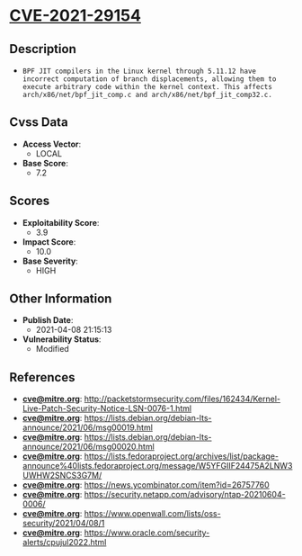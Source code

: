 
# [CVE-2021-29154](https://cve.mitre.org/cgi-bin/cvename.cgi?name=CVE-2021-29154)

## Description

- `BPF JIT compilers in the Linux kernel through 5.11.12 have incorrect computation of branch displacements, allowing them to execute arbitrary code within the kernel context. This affects arch/x86/net/bpf_jit_comp.c and arch/x86/net/bpf_jit_comp32.c.`

## Cvss Data

- **Access Vector**:
  - LOCAL
- **Base Score**:
  - 7.2

## Scores

- **Exploitability Score**:
  - 3.9
- **Impact Score**:
  - 10.0
- **Base Severity**:
  - HIGH

## Other Information

- **Publish Date**:
  - 2021-04-08 21:15:13
- **Vulnerability Status**:
  - Modified

## References

- **cve@mitre.org**: http://packetstormsecurity.com/files/162434/Kernel-Live-Patch-Security-Notice-LSN-0076-1.html
- **cve@mitre.org**: https://lists.debian.org/debian-lts-announce/2021/06/msg00019.html
- **cve@mitre.org**: https://lists.debian.org/debian-lts-announce/2021/06/msg00020.html
- **cve@mitre.org**: https://lists.fedoraproject.org/archives/list/package-announce%40lists.fedoraproject.org/message/W5YFGIIF24475A2LNW3UWHW2SNCS3G7M/
- **cve@mitre.org**: https://news.ycombinator.com/item?id=26757760
- **cve@mitre.org**: https://security.netapp.com/advisory/ntap-20210604-0006/
- **cve@mitre.org**: https://www.openwall.com/lists/oss-security/2021/04/08/1
- **cve@mitre.org**: https://www.oracle.com/security-alerts/cpujul2022.html
